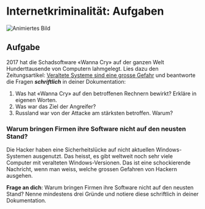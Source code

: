 # Internetkriminalität: Aufgaben

![Animiertes Bild](res/alert.gif)

## Aufgabe

 2017 hat die Schadsoftware «Wanna Cry» auf der ganzen Welt Hunderttausende von Computern lahmgelegt. Lies dazu den Zeitungsartikel: [Veraltete Systeme sind eine grosse Gefahr](https://www.nzz.ch/wirtschaft/wanna-cry-veraltete-systeme-sind-eine-grosse-gefahr-ld.1293234) und beantworte die Fragen ***schriftlich*** in deiner Dokumentation: 

1. Was hat «Wanna Cry» auf den betroffenen Rechnern bewirkt? Erkläre in eigenen Worten. 
2. Was war das Ziel der Angreifer?
3. Russland war von der Attacke am stärksten betroffen. Warum?

### Warum bringen Firmen ihre Software nicht auf den neusten Stand?

Die Hacker haben eine Sicherheitslücke auf nicht aktuellen Windows-Systemen ausgenutzt. Das heisst, es gibt weltweit noch sehr viele Computer mit veralteten Windows-Versionen. Das ist eine schockierende Nachricht, wenn man weiss, welche grossen Gefahren von Hackern ausgehen.  

 **Frage an dich**: Warum bringen Firmen ihre Software nicht auf den neusten Stand? Nenne mindestens drei Gründe und notiere diese schriftlich in deiner Dokumentation.
